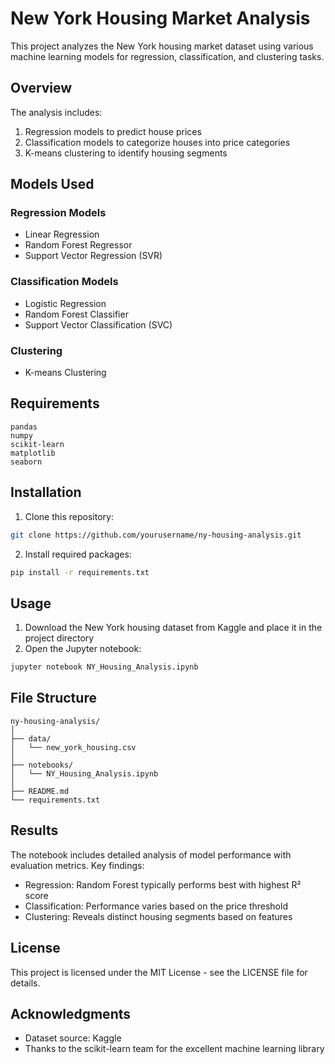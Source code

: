 # New York Housing Market Analysis

This project analyzes the New York housing market dataset using various machine learning models for regression, classification, and clustering tasks.

## Overview

The analysis includes:
1. Regression models to predict house prices
2. Classification models to categorize houses into price categories
3. K-means clustering to identify housing segments

## Models Used

### Regression Models
- Linear Regression
- Random Forest Regressor
- Support Vector Regression (SVR)

### Classification Models
- Logistic Regression
- Random Forest Classifier
- Support Vector Classification (SVC)

### Clustering
- K-means Clustering

## Requirements

```
pandas
numpy
scikit-learn
matplotlib
seaborn
```

## Installation

1. Clone this repository:
```bash
git clone https://github.com/yourusername/ny-housing-analysis.git
```

2. Install required packages:
```bash
pip install -r requirements.txt
```

## Usage

1. Download the New York housing dataset from Kaggle and place it in the project directory
2. Open the Jupyter notebook:
```bash
jupyter notebook NY_Housing_Analysis.ipynb
```

## File Structure

```
ny-housing-analysis/
│
├── data/
│   └── new_york_housing.csv
│
├── notebooks/
│   └── NY_Housing_Analysis.ipynb
│
├── README.md
└── requirements.txt
```

## Results

The notebook includes detailed analysis of model performance with evaluation metrics. Key findings:

- Regression: Random Forest typically performs best with highest R² score
- Classification: Performance varies based on the price threshold
- Clustering: Reveals distinct housing segments based on features

## License

This project is licensed under the MIT License - see the LICENSE file for details.

## Acknowledgments

- Dataset source: Kaggle
- Thanks to the scikit-learn team for the excellent machine learning library
